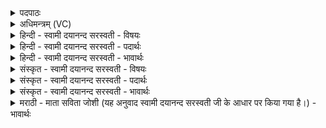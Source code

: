 <details><summary>पदपाठः</summary>

प्रा॒णाय॑। मे॒। व॒र्चो॒दा इति॑ वर्चः॒ऽदाः। वर्च॑से। प॒व॒स्व॒। व्या॒नायेति॑ विऽआ॒नाय॑। मे॒। व॒र्चो॒दा इति॑ वर्चः॒ऽदाः। वर्च॑से। प॒व॒स्व॒। उ॒दा॒नायेत्यु॑त्ऽआ॒नाय॑। मे॒। व॒र्चो॒दा इति॑ वर्च॒ऽदाः। वर्च॑से। प॒व॒स्व॒। वा॒चे। मे॒। व॒र्चो॒दा इति वर्चः॒ऽदाः। वर्च॑से। प॒व॒स्व॒। क्रतू॒दक्षा॑भ्याम्। मे॒। व॒र्चो॒दा इति॑ वर्चः॒ऽदाः। वर्च॑से। प॒व॒स्व॒। श्रोत्रा॑य। मे॒। व॒र्चो॒दा इति॑ वर्चः॒ऽदाः। वर्च॑से। प॒व॒स्व॒। चक्षु॑र्भ्या॒मिति॒ चक्षुः॑ऽभ्याम्। मे॒। व॒र्चो॒दसा॒विति॑ वर्चः॒ऽदसौ॑। वर्च॑से। प॒वे॒था॒म्। २७।
</details>

<details><summary>अधिमन्त्रम् (VC)</summary>

- यज्ञपतिर्देवता देवता
- देवश्रवा ऋषिः
- आसुरी अनुष्टुप्, आसुरी उष्णिक्, साम्नी गायत्री, आसुरी गायत्री
- ऋषभः, षड्जः
</details>

<details><summary>हिन्दी - स्वामी दयानन्द सरस्वती - विषयः</summary>

फिर पठन-पाठन यज्ञ के करनेवाले का विषय अगले मन्त्र में कहा है ॥
</details>

<details><summary>हिन्दी - स्वामी दयानन्द सरस्वती - पदार्थः</summary>

पदार्थान्वयभाषाः -  हे (वर्चोदाः) यथायोग्य विद्या पढ़ने-पढ़ाने रूप यज्ञकर्म करनेवाले ! आप (मे) मेरे (प्राणाय) हृदयस्थ जीवन के हेतु प्राणवायु और (वर्चसे) वेदविद्या के प्रकाश के लिये (पवस्व) पवित्रता से वर्तें। हे (वर्चोदाः) ज्ञानदीप्ति के देनेवाले जाठराग्नि के समान आप (मे) मेरे (व्यानाय) सब शरीर में रहनेवाले पवन और (वर्चसे) अन्न आदि पदार्थों के लिये (पवस्व) पवित्रता से प्राप्त होवें। हे (वर्चोदाः) विद्याबल देनेवाले ! आप (मे) (उदानाय) श्वास से ऊपर को आनेवाले उदान-संज्ञक पवन और (वर्चसे) पराक्रम के लिये (पवस्व) ज्ञान दीजिये। हे (वर्चोदाः) सत्य बोलने का उपदेश करनेवाले आप (मे) मेरी (वाचे) वाणी और (वर्चसे) प्रगल्भता के लिये (पवस्व) प्रवृत्त हूजिये। (वर्चोदाः) विज्ञान देनेवाले आप (मे) मेरे (क्रतूदक्षाभ्याम्) बुद्धि और आत्मबल की उन्नति और (वर्चसे) अच्छे बोध के लिये (पवस्व) शिक्षा कीजिये। हे (वर्चोदाः) शब्दज्ञान के देनेवाले यज्ञपति ! आप (मे) मेरे (श्रोत्राय) शब्द ग्रहण करनेवाले कर्णेन्द्रिय के लिये (वर्चसे) शब्दों के अर्थ और सम्बन्ध का (पवस्व) उपदेश करें। हे (वर्चोदसौ) सूर्य्य और चन्द्रमा के समान अतिथि और पढ़ानेवाले आप दोनों (मे) मेरे (चक्षुर्भ्याम्) नेत्रों के लिये (वर्चसे) शुद्ध सिद्वान्त के प्रकाश को (पवेथाम्) प्राप्त हूजिये ॥२७॥
</details>

<details><summary>हिन्दी - स्वामी दयानन्द सरस्वती - भावार्थः</summary>

भावार्थभाषाः -  जो विद्या की वृद्धि के लिये पठन-पाठन रूप यज्ञकर्म्म करनेवाला मनुष्य है, वह अपने यज्ञ के अनुष्ठान से सब की पुष्टि तथा सन्तोष करनेवाला होता है, इससे ऐसा प्रयत्न सब मनुष्यों को करना उचित है ॥२७॥
</details>

<details><summary>संस्कृत - स्वामी दयानन्द सरस्वती - विषयः</summary>

पुनरध्ययनाध्यापनाख्ययज्ञकर्त्तुर्विषयान्तरमाह ॥
</details>

<details><summary>संस्कृत - स्वामी दयानन्द सरस्वती - पदार्थः</summary>

पदार्थान्वयभाषाः -  हे वर्चोदा अध्येतरध्यापक ! त्वं मम प्राणाय वर्चसे पवस्व, हे वर्चोदा ! मम व्यानाय वर्चसे पवस्व, हे वर्चोदा ! मे ममोदनाय वर्चसे पवस्व, हे वर्चोदा मे मम वाचे वर्चसे पवस्व, हे वर्चोदसौ युवां मे मम चक्षुर्भ्यां वर्चसे पवेथाम् ॥२७॥
</details>

<details><summary>संस्कृत - स्वामी दयानन्द सरस्वती - भावार्थः</summary>

भावार्थभाषाः -  यो मनुष्यो विद्यावृद्धये पठनपाठनरूपं यज्ञं कर्म करोति, स सर्वपुष्टिसन्तुष्टिकरो भवत्यत एवं सर्वैरनुष्ठातव्यम् ॥२७॥
</details>

<details><summary>मराठी - माता सविता जोशी (यह अनुवाद स्वामी दयानन्द सरस्वती जी के आधार पर किया गया है।) - भावार्थः</summary>

भावार्थभाषाः -  विद्या वाढवण्यासाठी पठणपाठणरूपी यज्ञकर्म करणारा माणूस आपल्या यज्ञाच्या अनुष्ठानाने सर्वांची पुष्टी व संतुष्टी करणारा असतो. त्यासाठी सर्व माणसांनी तशा प्रकारचा प्रयत्न केला पाहिजे.
</details>